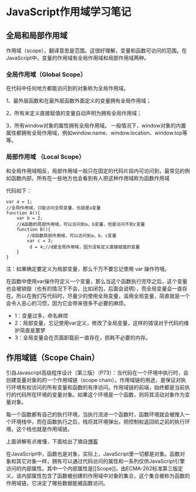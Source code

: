 # JavaScript作用域学习笔记 

## 全局和局部作用域
作用域（scope），翻译意思是范围。这很好理解，变量和函数可访问的范围。在JavaScript中，变量的作用域有全局作用域和局部作用域两种。
### 全局作用域（Global Scope）
在代码中任何地方都能访问到的对象称为全局作用域。

1、最外层函数和在最外层函数外面定义的变量拥有全局作用域；

2、所有末定义直接赋值的变量自动声明为拥有全局作用域；

3、所有window对象的属性拥有全局作用域。
一般情况下，window对象的内置属性都拥有全局作用域，例如window.name、window.location、window.top等等。
### 局部作用域 （Local Scope）
和全局作用域相反，局部作用域一般只在固定的代码片段内可访问到，最常见的例如函数内部，所有在一些地方也会看到有人把这种作用域称为函数作用域

代码如下：

    var a = 1;
    //全局作用域，只能访问全局变量，也就是a变量
    function A(){
        var b = 2;
        //A函数的局部作用域，可以访问到a，b变量，但是访问不到c变量
        function B(){
            //B函数局部作用域，可以访问到a，b，c变量
            var c = 3;
             d = 4;//d是全局作用域，因为没有定义直接赋值的变量
        }
    }

注：如果确定要定义为局部变量，那么千万不要忘记使用 var 操作符哦。 

在函数中使用var操作符定义一个变量，那么当这个函数执行完毕之后，这个变量也会被销毁（也有的情况下不会，比如闭包，后面会说明），而全局变量会一直存在。所以在我们写代码时，尽量少的使用全局变量，滥用全局变量，简直就是一个会令人恶心的习惯，因为它会带来很多不必要的麻烦。


* 1：变量过多，命名麻烦
* 2：局部变量，忘记使用var定义，修改了全局变量，这样的错误对于代码的维护简直是噩梦
* 3：全局变量会在页面卸载前一直存在，损耗不必要的内存。

##  作用域链（Scope Chain）
引自Javascript高级程序设计（第三版）（P73）：当代码在一个环境中执行时，会创建变量对象的的一个作用域链（scope chain）。作用域链的用途，是保证对执行环境有权访问的所有变量和函数的有序访问。作用域链的前端，始终都是当前执行的代码所在环境的变量对象。如果这个环境是一个函数，则将其活动对象作为变量对象。

每一个函数都有自己的执行环境，当执行流进一个函数时，函数环境就会被推入一个环境栈中，而在函数执行之后，栈将其环境弹出，把控制权返回给之前的执行环境，这个栈也就是作用域链。

上面讲解有点难懂，下面给出了摘自[博客](http://www.cnblogs.com/lhb25/archive/2011/09/06/javascript-scope-chain.html)

在JavaScript中，函数也是对象，实际上，JavaScript里一切都是对象。函数对象和其它对象一样，拥有可以通过代码访问的属性和一系列仅供JavaScript引擎访问的内部属性。其中一个内部属性是[[Scope]]，由ECMA-262标准第三版定义，该内部属性包含了函数被创建的作用域中对象的集合，这个集合被称为函数的作用域链，它决定了哪些数据能被函数访问。

